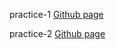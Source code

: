 practice-1 [Github page](https://katyaruch.github.io/test-uni-frontender/practice-1/)

practice-2 [Github page](https://katyaruch.github.io/test-uni-frontender/practice-2/)